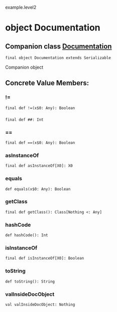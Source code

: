 example.level2
# object Documentation

## Companion class <a href="./Documentation.md">Documentation</a>

<pre><code class="language-scala" >final object Documentation extends Serializable</pre></code>
Companion object

## Concrete Value Members:
### !=
<pre><code class="language-scala" >final def !=(x$0: Any): Boolean</pre></code>

### ##
<pre><code class="language-scala" >final def ##: Int</pre></code>

### ==
<pre><code class="language-scala" >final def ==(x$0: Any): Boolean</pre></code>

### asInstanceOf
<pre><code class="language-scala" >final def asInstanceOf[X0]: X0</pre></code>

### equals
<pre><code class="language-scala" >def equals(x$0: Any): Boolean</pre></code>

### getClass
<pre><code class="language-scala" >final def getClass(): Class[Nothing <: Any]</pre></code>

### hashCode
<pre><code class="language-scala" >def hashCode(): Int</pre></code>

### isInstanceOf
<pre><code class="language-scala" >final def isInstanceOf[X0]: Boolean</pre></code>

### toString
<pre><code class="language-scala" >def toString(): String</pre></code>

### valInsideDocObject
<pre><code class="language-scala" >val valInsideDocObject: Nothing</pre></code>

